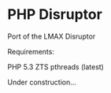 PHP Disruptor
=========================

Port of the LMAX Disruptor

Requirements:

PHP 5.3 ZTS
pthreads (latest)

Under construction...
